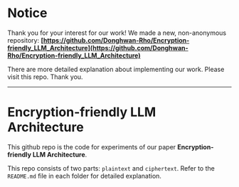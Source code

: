 # Notice
Thank you for your interest for our work! We made a new, non-anonymous repository: **[https://github.com/Donghwan-Rho/Encryption-friendly_LLM_Architecture](https://github.com/Donghwan-Rho/Encryption-friendly_LLM_Architecture)**

There are more detailed explanation about implementing our work. Please visit this repo. Thank you.

---

# Encryption-friendly LLM Architecture
This github repo is the code for experiments of our paper **Encryption-friendly LLM Architecture**.

This repo consists of two parts: `plaintext` and `ciphertext`. Refer to the `README.md` file in each folder for detailed explanation.
